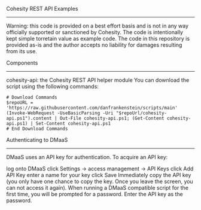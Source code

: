 Cohesity REST API Examples
___________________________________________________________________________________
Warning: this code is provided on a best effort basis and is not in any way officially supported or sanctioned by Cohesity. The code is intentionally kept simple torretain value as example code. The code in this repository is provided as-is and the author accepts no liability for damages resulting from its use.

Components
___________________________________________________________________________________
cohesity-api: the Cohesity REST API helper module
You can download the script using the following commands:


~~~
# Download Commands
$repoURL = 'https://raw.githubusercontent.com/danfrankenstein/scripts/main'
(Invoke-WebRequest -UseBasicParsing -Uri "$repoUrl/cohesity-api.ps1").content | Out-File cohesity-api.ps1; (Get-Content cohesity-api.ps1) | Set-Content cohesity-api.ps1
# End Download Commands
~~~

Authenticating to DMaaS
___________________________________________________________________________________
DMaaS uses an API key for authentication. To acquire an API key:

log onto DMaaS
click Settings -> access management -> API Keys
click Add API Key
enter a name for your key
click Save
Immediately copy the API key (you only have one chance to copy the key. Once you leave the screen, you can not access it again). When running a DMaaS compatible script for the first time, you will be prompted for a password. Enter the API key as the password.
